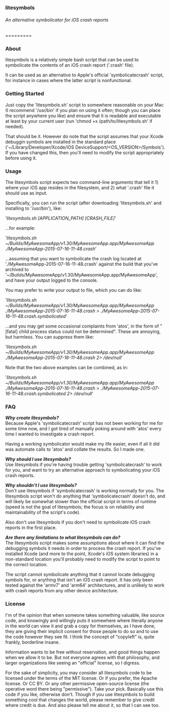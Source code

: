 ### litesymbols
###### An alternative symbolicator for iOS crash reports
=========

### About

litesymbols is a relatively simple bash script that can be used to symbolicate the contents of an iOS crash report ('.crash' file).  

It can be used as an alternative to Apple's official 'symbolicatecrash' script, for instance in cases where the latter script is nonfunctional.


### Getting Started

Just copy the 'litesymbols.sh' script to somewhere reasonable on your Mac (I recommend '/usr/bin' if you plan on using it often; though you can place the script anywhere you like) and ensure that it is readable and executable at least by your current user (run 'chmod +x /path/to/litesymbols.sh' if needed).

That should be it.  However do note that the script assumes that your Xcode debuggin symbols are installed in the standard place ('~/Library/Developer/Xcode/iOS DeviceSupport/<OS_VERSION>/Symbols').  If you have changed this, then you'll need to modify the script appropriately before using it.


### Usage

The litesymbols script expects two command-line arguments that tell it 1) where your iOS app resides in the filesystem, and 2) what '.crash' file it should use as input.

Specifically, you can run the script (after downloading 'litesymbols.sh' and installing to '/usr/bin'), like:

'_litesymbols.sh [APPLICATION_PATH] [CRASH_FILE]_'

...for example:

'_litesymbols.sh ~/Builds/MyAwesomeApp/v1.30/MyAwesomeApp.app/MyAwesomeApp ./MyAwesomeApp-2015-07-16-11-48.crash_'

...assuming that you want to symbolicate the crash log located at './MyAwesomeApp-2015-07-16-11-48.crash' against the build that you've archived to '~/Builds/MyAwesomeApp/v1.30/MyAwesomeApp.app/MyAwesomeApp', and have your output logged to the console.

You may prefer to write your output to file, which you can do like:

'_litesymbols.sh ~/Builds/MyAwesomeApp/v1.30/MyAwesomeApp.app/MyAwesomeApp ./MyAwesomeApp-2015-07-16-11-48.crash > ./MyAwesomeApp-2015-07-16-11-48.crash.symbolicated_'

...and you may get some occasional complaints from 'atos', in the form of "[fatal] child process status could not be determined".  These are annoying, but harmless.  You can suppress them like:

'_litesymbols.sh ~/Builds/MyAwesomeApp/v1.30/MyAwesomeApp.app/MyAwesomeApp ./MyAwesomeApp-2015-07-16-11-48.crash 2> /dev/null_'

Note that the two above examples can be combined, as in:

'_litesymbols.sh ~/Builds/MyAwesomeApp/v1.30/MyAwesomeApp.app/MyAwesomeApp ./MyAwesomeApp-2015-07-16-11-48.crash > ./MyAwesomeApp-2015-07-16-11-48.crash.symbolicated 2> /dev/null_'



### FAQ

**_Why create litesymbols?_**<br />
Because Apple's 'symbolicatecrash' script has not been working for me for some time now, and I got tired of manually poking around with 'atos' every time I wanted to investigate a crash report.

Having a working symbolicator would make my life easier, even if all it did was automate calls to 'atos' and collate the results.  So I made one.

**_Why should I use litesymbols?_**<br />
Use litesymbols if you're having trouble getting 'symbolicatecrash' to work for you, and want to try an alternative approach to symbolicating your iOS crash reports.

**_Why shouldn't I use litesymbols?_**<br />
Don't use litesymbols if 'symbolicatecrash' is working normally for you.  The litesymbols script won't do anything that 'symbolicatecrash' doesn't do, and will likely be somewhat slower than the official script in terms of runtime (speed is not the goal of litesymbols; the focus is on reliability and maintainability of the script's code).

Also don't use litesymbols if you don't need to symbolicate iOS crash reports in the first place.

**_Are there any limitations to what litesymbols can do?_**<br />
The litesymbols script makes some assumptions about where it can find the debugging symbols it needs in order to process the crash report.  If you've installed Xcode (and more to the point, Xcode's iOS system libraries) in a non-standard location you'll probably need to modify the script to point to the correct location.

The script cannot symbolicate anything that it cannot locate debugging symbols for, or anything that isn't an iOS crash report.  It has only been tested against the 'armv7' and 'arm64' architectures, and is unlikely to work with crash reports from any other device architecture. 


### License

I'm of the opinion that when someone takes something valuable, like source code, and knowingly and willingly puts it somewhere where literally anyone in the world can view it and grab a copy for themselves, as I have done, they are giving their implicit consent for those people to do so and to use the code however they see fit.  I think the concept of "copyleft" is, quite frankly, borderline insane.  

Information wants to be free without reservation, and good things happen when we allow it to be.  But not everyone agrees with that philosophy, and larger organizations like seeing an "official" license, so I digress.

For the sake of simplicity, you may consider all litesymbols code to be licensed under the terms of the MIT license.  Or if you prefer, the Apache license.  Or CC BY.  Or any other permissive open-source license (the operative word there being "permissive").  Take your pick.  Basically use this code if you like, otherwise don't.  Though if you use litesymbols to build something cool that changes the world, please remember to give credit where credit is due.  And also please tell me about it, so that I can see too.  



